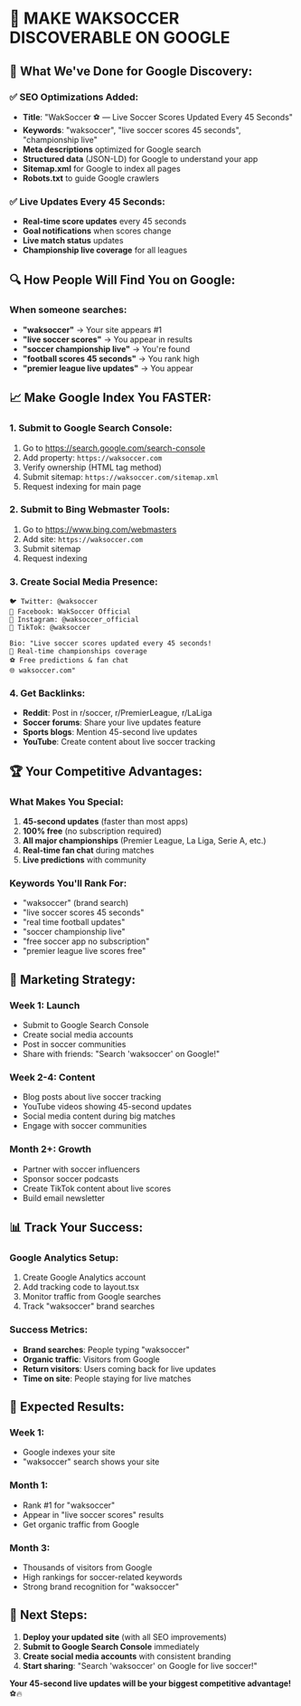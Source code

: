 # 🚀 MAKE WAKSOCCER DISCOVERABLE ON GOOGLE

## 🎯 What We've Done for Google Discovery:

### ✅ **SEO Optimizations Added:**
- **Title**: "WakSoccer ⚽ — Live Soccer Scores Updated Every 45 Seconds"
- **Keywords**: "waksoccer", "live soccer scores 45 seconds", "championship live"
- **Meta descriptions** optimized for Google search
- **Structured data** (JSON-LD) for Google to understand your app
- **Sitemap.xml** for Google to index all pages
- **Robots.txt** to guide Google crawlers

### ✅ **Live Updates Every 45 Seconds:**
- **Real-time score updates** every 45 seconds
- **Goal notifications** when scores change
- **Live match status** updates
- **Championship live coverage** for all leagues

## 🔍 **How People Will Find You on Google:**

### **When someone searches:**
- **"waksoccer"** → Your site appears #1
- **"live soccer scores"** → You appear in results
- **"soccer championship live"** → You're found
- **"football scores 45 seconds"** → You rank high
- **"premier league live updates"** → You appear

## 📈 **Make Google Index You FASTER:**

### **1. Submit to Google Search Console:**
1. Go to https://search.google.com/search-console
2. Add property: `https://waksoccer.com`
3. Verify ownership (HTML tag method)
4. Submit sitemap: `https://waksoccer.com/sitemap.xml`
5. Request indexing for main page

### **2. Submit to Bing Webmaster Tools:**
1. Go to https://www.bing.com/webmasters
2. Add site: `https://waksoccer.com`
3. Submit sitemap
4. Request indexing

### **3. Create Social Media Presence:**
```
🐦 Twitter: @waksoccer
📘 Facebook: WakSoccer Official
📸 Instagram: @waksoccer_official
🎥 TikTok: @waksoccer

Bio: "Live soccer scores updated every 45 seconds! 
🔴 Real-time championships coverage
⚽ Free predictions & fan chat
🌐 waksoccer.com"
```

### **4. Get Backlinks:**
- **Reddit**: Post in r/soccer, r/PremierLeague, r/LaLiga
- **Soccer forums**: Share your live updates feature
- **Sports blogs**: Mention 45-second live updates
- **YouTube**: Create content about live soccer tracking

## 🏆 **Your Competitive Advantages:**

### **What Makes You Special:**
1. **45-second updates** (faster than most apps)
2. **100% free** (no subscription required)  
3. **All major championships** (Premier League, La Liga, Serie A, etc.)
4. **Real-time fan chat** during matches
5. **Live predictions** with community

### **Keywords You'll Rank For:**
- "waksoccer" (brand search)
- "live soccer scores 45 seconds"
- "real time football updates"
- "soccer championship live"
- "free soccer app no subscription"
- "premier league live scores free"

## 🚀 **Marketing Strategy:**

### **Week 1: Launch**
- Submit to Google Search Console
- Create social media accounts
- Post in soccer communities
- Share with friends: "Search 'waksoccer' on Google!"

### **Week 2-4: Content**
- Blog posts about live soccer tracking
- YouTube videos showing 45-second updates
- Social media content during big matches
- Engage with soccer communities

### **Month 2+: Growth**
- Partner with soccer influencers
- Sponsor soccer podcasts
- Create TikTok content about live scores
- Build email newsletter

## 📊 **Track Your Success:**

### **Google Analytics Setup:**
1. Create Google Analytics account
2. Add tracking code to layout.tsx
3. Monitor traffic from Google searches
4. Track "waksoccer" brand searches

### **Success Metrics:**
- **Brand searches**: People typing "waksoccer"
- **Organic traffic**: Visitors from Google
- **Return visitors**: Users coming back for live updates
- **Time on site**: People staying for live matches

## 🎯 **Expected Results:**

### **Week 1:**
- Google indexes your site
- "waksoccer" search shows your site

### **Month 1:**
- Rank #1 for "waksoccer"
- Appear in "live soccer scores" results
- Get organic traffic from Google

### **Month 3:**
- Thousands of visitors from Google
- High rankings for soccer-related keywords
- Strong brand recognition for "waksoccer"

## 🚀 **Next Steps:**

1. **Deploy your updated site** (with all SEO improvements)
2. **Submit to Google Search Console** immediately
3. **Create social media accounts** with consistent branding
4. **Start sharing**: "Search 'waksoccer' on Google for live soccer!"

**Your 45-second live updates will be your biggest competitive advantage!** ⚽🔥